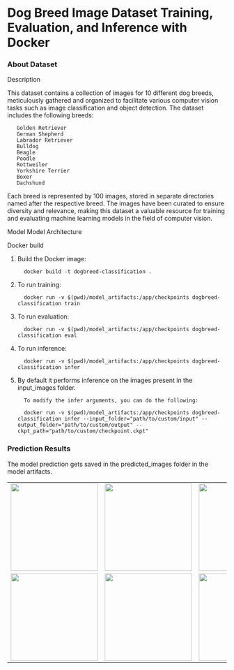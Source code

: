<h1>Dog Breed Image Dataset Training, Evaluation, and Inference with Docker </h1>

<h3>About Dataset</h3>

Description

This dataset contains a collection of images for 10 different dog breeds, meticulously gathered and organized to facilitate various computer vision tasks such as image classification and object detection. The dataset includes the following breeds:

       Golden Retriever
       German Shepherd
       Labrador Retriever
       Bulldog
       Beagle
       Poodle
       Rottweiler
       Yorkshire Terrier
       Boxer
       Dachshund

Each breed is represented by 100 images, stored in separate directories named after the respective breed. The images have been curated to ensure diversity and relevance, making this dataset a valuable resource for training and evaluating machine learning models in the field of computer vision.


Model 
    Model Architecture

Docker build

 1. Build the Docker image:

          docker build -t dogbreed-classification .
 
 3. To run training:

          docker run -v $(pwd)/model_artifacts:/app/checkpoints dogbreed-classification train
 
 5. To run evaluation:

          docker run -v $(pwd)/model_artifacts:/app/checkpoints dogbreed-classification eval
    
 7. To run inference:

          docker run -v $(pwd)/model_artifacts:/app/checkpoints dogbreed-classification infer

 8. By default it performs inference on the images present in the input_images folder.

          To modify the infer arguments, you can do the following:

          docker run -v $(pwd)/model_artifacts:/app/checkpoints dogbreed-classification infer --input_folder="path/to/custom/input" --  output_folder="path/to/custom/output" --     ckpt_path="path/to/custom/checkpoint.ckpt"

<h3>Prediction Results</h3>

  The model prediction gets saved in the predicted_images folder in the model artifacts.


  <table>
  <tr>
    <td><img src="https://github.com/user-attachments/assets/92cb4dd8-8f37-4ae5-a906-7447554720a9" width="200"/></td>
    <td><img src="https://github.com/user-attachments/assets/2cde3ce2-3596-4bf9-bb88-9d2c996407eb" width="200"/></td>
    <td><img src="![image](https://github.com/user-attachments/assets/97d12ed1-9f40-4d9e-929f-d282be82e882)
" width="200"/></td>
  </tr>
  <tr>
    <td><img src="![image](https://github.com/user-attachments/assets/c2a4bc37-078d-49d2-afbe-65cc0ccd3a82)
" width="200"/></td>
    <td><img src="![image](https://github.com/user-attachments/assets/7ca0ca0e-3295-49eb-a266-e2009eca271e)
" width="200"/></td>
    <td><img src="![image](https://github.com/user-attachments/assets/3adf2fc0-2753-4cb9-bd93-b4bbcb236077)
" width="200"/></td>
  </tr>
</table>



  
    

